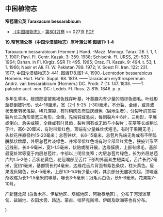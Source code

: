
## 中国植物志

**窄苞蒲公英 Taraxacum bessarabicum**

* [《中国植物志》](http://www.iplant.cn/frps)- [第80(2)卷](http://www.iplant.cn/frps/vol/80(2)) >> 027页 [PDF](http://www.iplant.cn/frps/pdf/80(2)/027.PDF)

**19.窄苞蒲公英（中国沙漠植物志）厚叶蒲公英 图版11: 1-4**

Taraxacum bessarabicum (Hornem.) Hand. -Mazz. Monogr. Tarax. 26. t. 1, f. 7. 1907; Pavl. Fl. Centr. Kazak. 3: 359. 1938; Schischk. Fl. URSS, 29: 533. 1964; Dshan. in Fl. Kirgiz. SSR 11: 495. 1965; Oraz. Fl. Kazak. 9: 494. t. 53, f. 1. 1966; Nasir et Ali. Fl. W. Pakistan 789. 1972; V. Soest Fl. Iran. 122: 231. 1977; 中国沙漠植物志3: 441. 图版178.图1-4. 1990.-Leontodon bessarabicus Hornem. Hort. Hafn. Suppl. 88. 1819. ——Taraxacum erythrospermum Andrz. var. bessarabicum (Hornem.) DC. Prodr. 7 (1): 147. 1838. ——T. palustre auct. non. DC.: Ledeb. Fl. Ross. 2: 815. 1846. p. p.

多年生草本。根颈部密被黑褐色残存叶基，叶基腋内有少量的暗棕色细毛。叶线形至狭倒披针形，长4-16厘米，宽（2-) 5-25（-30)毫米，不分裂、全缘，或具波状齿至羽状浅裂，稀几深裂，有时稍肉质而显灰绿色（碱地生者），分裂叶的顶端裂片长三角形至宽三角形，全缘，先端钝或急尖，每侧裂片4-8片，三角形，平展或倒向，急尖或钝，全缘或有时具齿，裂片间有或无齿与小裂片；花葶等长或稍长于叶，高6-20厘米，有时带紫红色，顶端有少量蛛丝状短毛，有时于果期无毛；头状花序直径约15-20毫米；总苞钟状，长8-15毫米，总苞片先端无角或有不明显胼胝状增厚，外层总苞片淡绿色、并常带紫红色或有时全部显红紫色，狭披针形至近线形，长4-9毫米，宽1-1.5毫米，伏贴或稍开展，边缘膜质，上部有缘毛，基部最宽处常等宽于内层总苞片，中部以上明显变窄；内层总苞片绿色，长为外层总苞片的1.5-2倍；舌状花黄色，花冠喉部至舌片下部的外面疏生短柔毛，舌片长约7毫米，宽约1毫米，基部筒长约4毫米，边缘花舌片背面有紫色条纹，柱头黄色。瘦果浅灰褐色，长4-5毫米，上部1/3-1/4有少量小刺，其余部分无瘤状突起，顶端逐渐收缩为长1-1.5毫米的喙基，喙长3-5毫米；冠毛污白色，长5-6毫米。花果期7-10月。

产新疆北部 (乌鲁木齐、伊犁地区、塔城地区、阿勒泰地区) 。分布于河漫滩草甸、盐碱地、农田水旁、路边。蒙古、哈萨克斯坦、伊朗及欧洲等也有分布。

}